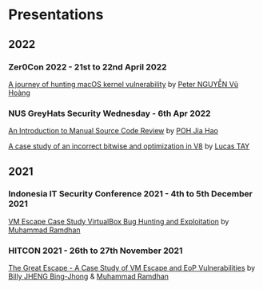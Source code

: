 # Presentations

## 2022

### Zer0Con 2022 - 21st to 22nd April 2022
[A journey of hunting macOS kernel vulnerability](https://github.com/star-sg/Presentations/blob/main/Zer0Con%202022/A%20Journey%20Of%20Hunting%20macOS%20kernel.pptx) by [Peter NGUYỄN Vũ Hoàng](https://github.com/peternguyen93)


### NUS GreyHats Security Wednesday - 6th Apr 2022
[An Introduction to Manual Source Code Review](https://github.com/star-sg/Presentations/blob/main/NUS%20GreyHats%20SecWed%20Apr%202021/Introduction%20to%20Manual%20Source%20Code%20Review/Introduction%20to%20Manual%20Source%20Code%20Review.pdf) by [POH Jia Hao](https://github.com/limerencee)

[A case study of an incorrect bitwise and optimization in V8](https://github.com/star-sg/Presentations/blob/main/NUS%20GreyHats%20SecWed%20Apr%202021/A%20case%20study%20of%20an%20incorrect%20bitwise%20and%20optimization%20in%20V8/CVE-2021-30599_official.pptx) by [Lucas TAY](https://github.com/cExplr)


## 2021 

### Indonesia IT Security Conference 2021 - 4th to 5th December 2021
[VM Escape Case Study VirtualBox Bug Hunting and Exploitation](https://github.com/star-sg/Presentations/blob/main/IDSECCONF%202021/VM%20Escape%20Case%20Study_%20VirtualBox%20Bug%20Hunting%20and%20Exploitation%20(IDSECCONF%202021).pdf) by [Muhammad Ramdhan](https://github.com/d4em0n)


### HITCON 2021 - 26th to 27th November 2021
[The Great Escape - A Case Study of VM Escape and EoP Vulnerabilities](https://github.com/star-sg/Presentations/blob/main/HITCON%202021/The%20Great%20Escape%20-%20A%20Case%20Study%20of%20VM%20Escape%20and%20EoP%20Vulnerabilities(HITCON%202021).pdf) by [Billy JHENG Bing-Jhong](https://github.com/st424204) & [Muhammad Ramdhan](https://github.com/d4em0n)




